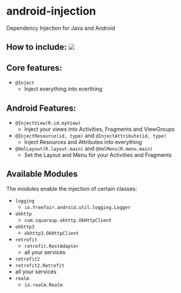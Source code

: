 # android-injection

Dependency Injection for Java and Android

## How to include: [![](https://jitpack.io/v/io.freefair/injection.svg)](https://jitpack.io/#io.freefair/injection)

## Core features:

- `@Inject`
  - Inject everything into everthing

## Android Features:

- `@InjectView(R.id.myView)`
  - Inject your views into Activities, Fragments and ViewGroups
- `@InjectResource(id, type)` and `@InjectAttribute(id, type)`
  - Inject Resources and Attributes into everything
- `@XmlLayout(R.layout.main)` and `@XmlMenu(R.menu.main)`
  - Set the Layout and Menu for your Activities and Fragments

## Available Modules

The modules enable the injection of certain classes:

- `logging`
  - `io.freefair.android.util.logging.Logger`
- `okhttp`
  - `com.squareup.okhttp.OkHttpClient`
- `okhttp3`
  - `okhttp3.OkHttpClient`
- `retrofit`
  - `retrofit.RestAdapter`
  - all your services
- `retrofit2`
 - `retrofit2.Retrofit`
  - all your services
- `realm`
  - `io.realm.Realm`
